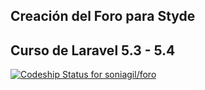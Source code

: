 ## Creación del Foro para Styde
## Curso de Laravel 5.3 - 5.4

[ ![Codeship Status for soniagil/foro](https://app.codeship.com/projects/10fcd730-0417-0135-d36c-6adab902adfa/status?branch=master)](https://app.codeship.com/projects/213404)
